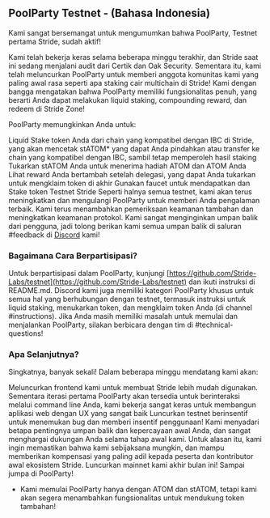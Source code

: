 ## PoolParty Testnet - (Bahasa Indonesia)

Kami sangat bersemangat untuk mengumumkan bahwa PoolParty, Testnet pertama Stride, sudah aktif!

Kami telah bekerja keras selama beberapa minggu terakhir, dan Stride saat ini sedang menjalani audit dari Certik dan Oak Security. Sementara itu, kami telah meluncurkan PoolParty untuk memberi anggota komunitas kami yang paling awal rasa seperti apa staking cair multichain di Stride! Kami dengan bangga mengatakan bahwa PoolParty memiliki fungsionalitas penuh, yang berarti Anda dapat melakukan liquid staking, compounding reward, dan redeem di Stride Zone!

PoolParty memungkinkan Anda untuk:

Liquid Stake token Anda dari chain yang kompatibel dengan IBC di Stride, yang akan mencetak stATOM* yang dapat Anda pindahkan atau transfer ke chain yang kompatibel dengan IBC, sambil tetap memperoleh hasil staking
Tukarkan stATOM Anda untuk menerima hadiah ATOM dan ATOM Anda
Lihat reward Anda bertambah setelah delegasi, yang dapat Anda tukarkan untuk mengklaim token di akhir
Gunakan faucet untuk mendapatkan dan Stake token Testnet Stride
Seperti halnya semua testnet, kami akan terus meningkatkan dan mengulangi PoolParty untuk memberi Anda pengalaman terbaik. Kami terus menambahkan pemeriksaan keamanan tambahan dan meningkatkan keamanan protokol. Kami sangat menginginkan umpan balik dari pengguna, jadi tolong berikan kami semua umpan balik di saluran #feedback di [Discord](https://discord.gg/VXzjMfNj) kami!

### Bagaimana Cara Berpartisipasi?

Untuk berpartisipasi dalam PoolParty, kunjungi [https://github.com/Stride-Labs/testnet](https://github.com/Stride-Labs/testnet) dan ikuti instruksi di README.md. Discord kami juga memiliki kategori PoolParty khusus untuk semua hal yang berhubungan dengan testnet, termasuk instruksi untuk liquid staking, menukarkan token, dan mengklaim token Anda (di channel #instructions). Jika Anda masih memiliki masalah untuk memulai dan menjalankan PoolParty, silakan berbicara dengan tim di #technical-questions!

### Apa Selanjutnya?

Singkatnya, banyak sekali! Dalam beberapa minggu mendatang kami akan:

Meluncurkan frontend kami untuk membuat Stride lebih mudah digunakan. Sementara iterasi pertama PoolParty akan tersedia untuk berinteraksi melalui command line Anda, kami bekerja sangat keras untuk membangun aplikasi web dengan UX yang sangat baik
Luncurkan testnet berinsentif untuk menemukan bug dan memberi insentif penggunaan! Kami menyadari betapa pentingnya umpan balik dan kepercayaan awal Anda, dan sangat menghargai dukungan Anda selama tahap awal kami. Untuk alasan itu, kami ingin memastikan bahwa kami sebijaksana mungkin, dan mampu memberikan kompensasi yang paling adil kepada peserta dan kontributor awal ekosistem Stride.
Luncurkan mainnet kami akhir bulan ini!
Sampai jumpa di PoolParty!

* Kami memulai PoolParty hanya dengan ATOM dan stATOM, tetapi kami akan segera menambahkan fungsionalitas untuk mendukung token tambahan!